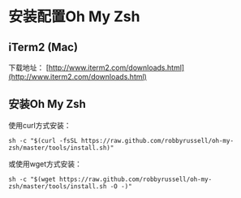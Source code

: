 # 安装配置Oh My Zsh

## iTerm2 (Mac)

下载地址： [http://www.iterm2.com/downloads.html](http://www.iterm2.com/downloads.html)

## 安装Oh My Zsh

使用curl方式安装：

```
sh -c "$(curl -fsSL https://raw.github.com/robbyrussell/oh-my-zsh/master/tools/install.sh)"
```

或使用wget方式安装：

```
sh -c "$(wget https://raw.github.com/robbyrussell/oh-my-zsh/master/tools/install.sh -O -)"
```

